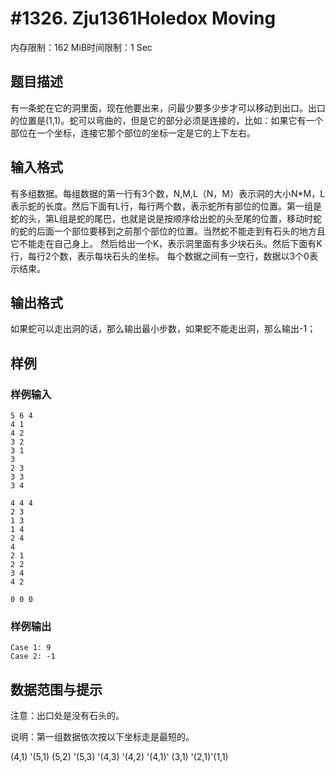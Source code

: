 # #1326. Zju1361Holedox Moving

内存限制：162 MiB时间限制：1 Sec

## 题目描述

有一条蛇在它的洞里面，现在他要出来，问最少要多少步才可以移动到出口。出口的位置是(1,1)。蛇可以弯曲的，但是它的部分必须是连接的，比如：如果它有一个部位在一个坐标，连接它那个部位的坐标一定是它的上下左右。

## 输入格式

  有多组数据。每组数据的第一行有3个数，N,M,L（N，M）表示洞的大小N*M，L表示蛇的长度。然后下面有L行，每行两个数，表示蛇所有部位的位置。第一组是蛇的头，第L组是蛇的尾巴，也就是说是按顺序给出蛇的头至尾的位置，移动时蛇的蛇的后面一个部位要移到之前那个部位的位置。当然蛇不能走到有石头的地方且它不能走在自己身上。
  然后给出一个K，表示洞里面有多少块石头。然后下面有K行，每行2个数，表示每块石头的坐标。
  每个数据之间有一空行，数据以3个0表示结束。

## 输出格式

 如果蛇可以走出洞的话，那么输出最小步数，如果蛇不能走出洞，那么输出-1；

## 样例

### 样例输入

    
    5 6 4
    4 1
    4 2
    3 2
    3 1
    3
    2 3
    3 3
    3 4
    
    4 4 4
    2 3
    1 3
    1 4
    2 4
    4
    2 1
    2 2
    3 4
    4 2
    
    0 0 0
    
    
    
    
    
    
    
    
    

### 样例输出

    
    Case 1: 9
    Case 2: -1
    
    

## 数据范围与提示

注意：出口处是没有石头的。

说明：第一组数据依次按以下坐标走是最短的。           

(4,1)  '(5,1)   (5,2)  '(5,3)  '(4,3)   '(4,2)   '(4,1)'   (3,1)   '(2,1)'(1,1)
